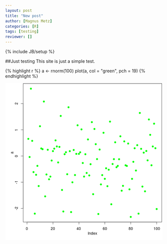 ```yaml
---
layout: post
title: "New post"
author: [Magnus Metz]
categories: [R]
tags: [testing]
reviewer: []
---
```

{% include JB/setup %}

##Just testing
This site is just a simple test.

{% highlight r %}
a <- rnorm(100)
plot(a, col = "green", pch = 19)
{% endhighlight %}

![plot of chunk unnamed-chunk-1](/figures/2014-05-13-new-post/unnamed-chunk-1.png) 

